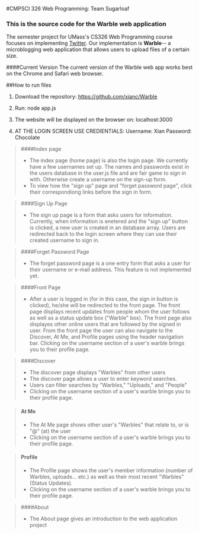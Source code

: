 #CMPSCI 326 Web Programming: Team Sugarloaf
### This is the source code for the Warble web application

The semester project for UMass's CS326 Web Programming course focuses on implementing <a href="http://twitter.com" target="_blank">Twitter</a>. Our implementation is <b>Warble</b>-- a microblogging web application that allows users to upload files of a certain size. 

####Current Version
The current version of the Warble web app works best on the Chrome and Safari web browser.

##How to run files

1. Download the repository: https://github.com/xianc/Warble

2. Run: node app.js

3. The website will be displayed on the browser on: localhost:3000

4. AT THE LOGIN SCREEN USE CREDIENTIALS:
 	Username: Xian
 	Password: Chocolate

>####Index page
>- The index page (home page) is also the login page. We currently have a few usernames set up. The names and passwords exist in the users database in the user.js file and are fair game to sign in with. Otherwise create a username on the sign-up form.
>- To view how the "sign up" page and "forget password page", click their correspondiong links before the sign in form. 

>####Sign Up Page
>- The sign up page is a form that asks users for information. Currently, when information is enetered and the "sign up" button is clicked, a new user is created in an database array. Users are redirected back to the login screen where they can use their created username to sign in.

>####Forget Password Page
>- The forget password page is a one entry form that asks a user for their username or e-mail address. This feature is not implemented yet.

>####Front Page
>- After a user is logged in (for in this case, the sign in button is clicked), he/she will be redirected to the front page. The front page displays recent updates from people whom the user follows as well as a status update box ("Warble" box). The front page also displayes other online users that are followed by the signed in user. From the front page the user can also navigate to the Discover, At Me, and Profile pages using the header navigation bar. Clicking on the username section of a user's warble brings you to their profile page.

>####Discover
>- The discover page displays "Warbles" from other users
>- The discover page allows a user to enter keyword searches. 
>- Users can filter searches by "Warbles," "Uploads," and "People"
>- Clicking on the username section of a user's warble brings you to their profile page.

>#### At Me
>- The At Me page shows other user's "Warbles" that relate to, or is "@" (at) the user
>- Clicking on the username section of a user's warble brings you to their profile page.


>#### Profile
>- The Profile page shows the user's member information (number of Warbles, uploads... etc.) as well as their most recent "Warbles" (Status Updates). 
>- Clicking on the username section of a user's warble brings you to their profile page.


>####About
>- The About page gives an introduction to the web application project
